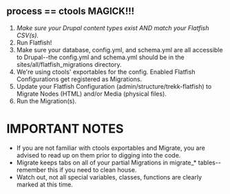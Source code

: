 ## process == ctools MAGICK!!!

1. *Make sure your Drupal content types exist AND match your Flatfish CSV(s).*
2. Run Flatfish! 
3. Make sure your database, config.yml, and schema.yml are all accessible to Drupal--the config.yml and schema.yml should be in the sites/all/flatfish\_migrations directory.
4. We're using ctools' exportables for the config.  Enabled Flatfish Configurations get registered as Migrations.
5. Update your Flatfish Configuration (admin/structure/trekk-flatfish) to Migrate Nodes (HTML) and/or Media (physical files).
6. Run the Migration(s).

# IMPORTANT NOTES

* If you are not familiar with ctools exportables and Migrate, you are advised to read up on them prior to digging into the code.
* Migrate keeps tabs on all of your partial Migrations in migrate\_\* tables--remember this if you need to clean house.
* Watch out, not all special variables, classes, functions are clearly marked at this time.
